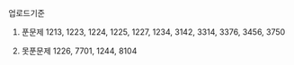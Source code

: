 업로드기준

1. 푼문제
1213, 1223, 1224, 1225, 1227, 1234, 3142, 3314, 3376, 3456, 3750

2. 못푼문제
1226, 7701, 1244, 8104